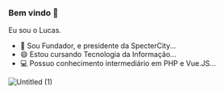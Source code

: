 ### Bem vindo 👋


Eu sou o Lucas.

- 🔭 Sou Fundador, e presidente da SpecterCity...
- 😄 Estou cursando Tecnologia da Informação...
- 💻 Possuo conhecimento intermediário em PHP e Vue.JS...

![Untitled (1)](https://github.com/lukedluz/Lucas/assets/25708504/f13938ea-fdb0-4ed2-976a-718a83afd270)
